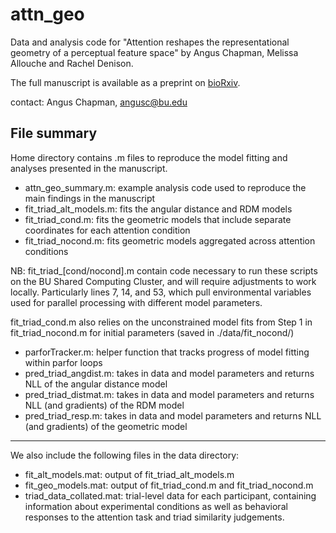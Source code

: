 # attn_geo

Data and analysis code for "Attention reshapes the representational geometry of a perceptual feature space" by Angus Chapman, Melissa Allouche and Rachel Denison.

The full manuscript is available as a preprint on [bioRxiv](https://doi.org/10.1101/2025.08.28.672962).

contact: Angus Chapman, angusc@bu.edu

## File summary

Home directory contains .m files to reproduce the model fitting and analyses presented in the manuscript.

- attn_geo_summary.m: example analysis code used to reproduce the main findings in the manuscript
- fit_triad_alt_models.m: fits the angular distance and RDM models
- fit_triad_cond.m: fits the geometric models that include separate coordinates for each attention condition
- fit_triad_nocond.m: fits geometric models aggregated across attention conditions

NB: fit_triad_[cond/nocond].m contain code necessary to run these scripts on the BU Shared Computing Cluster, and will require adjustments to work locally. Particularly lines 7, 14, and 53, which pull environmental variables used for parallel processing with different model parameters.

fit_triad_cond.m also relies on the unconstrained model fits from Step 1 in fit_triad_nocond.m for initial parameters (saved in ./data/fit_nocond/)

- parforTracker.m: helper function that tracks progress of model fitting within parfor loops
- pred_triad_angdist.m: takes in data and model parameters and returns NLL of the angular distance model
- pred_triad_distmat.m: takes in data and model parameters and returns NLL (and gradients) of the RDM model
- pred_triad_resp.m: takes in data and model parameters and returns NLL (and gradients) of the geometric model

---

We also include the following files in the data directory:

- fit_alt_models.mat: output of fit_triad_alt_models.m
- fit_geo_models.mat: output of fit_triad_cond.m and fit_triad_nocond.m
- triad_data_collated.mat: trial-level data for each participant, containing information about experimental conditions as well as behavioral responses to the attention task and triad similarity judgements.
